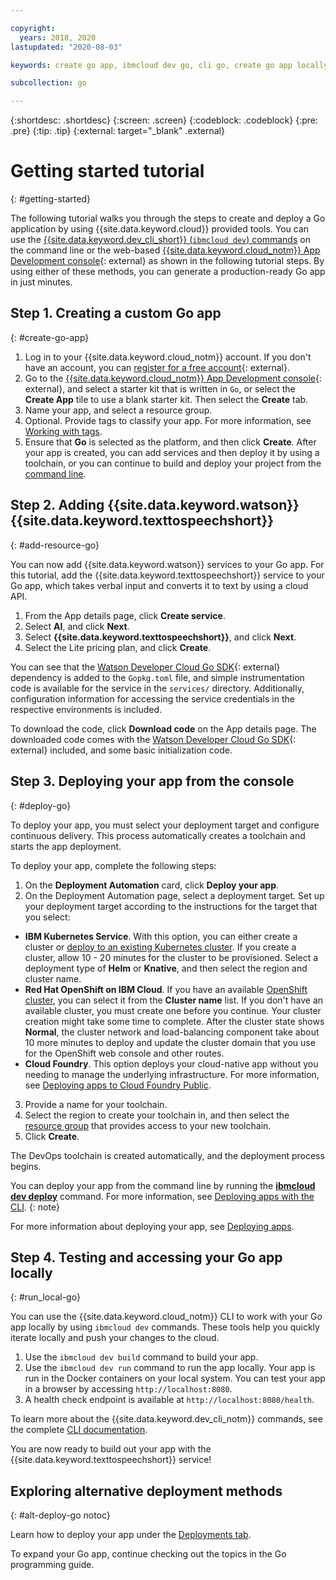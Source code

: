 ```yaml
---

copyright:
  years: 2018, 2020
lastupdated: "2020-08-03"

keywords: create go app, ibmcloud dev go, cli go, create go app locally, deploy go app, go starter kit

subcollection: go

---
```


{:shortdesc: .shortdesc}
{:screen: .screen}
{:codeblock: .codeblock}
{:pre: .pre}
{:tip: .tip}
{:external: target="_blank" .external}

# Getting started tutorial
{: #getting-started}

The following tutorial walks you through the steps to create and deploy a Go application by using {{site.data.keyword.cloud}} provided tools. You can use the [{{site.data.keyword.dev_cli_short}} (`ibmcloud dev`) commands](/docs/cli?topic=cli-getting-started) on the command line or the web-based [{{site.data.keyword.cloud_notm}} App Development console](https://{DomainName}/developer/appservice/dashboard){: external} as shown in the following tutorial steps. By using either of these methods, you can generate a production-ready Go app in just minutes.

## Step 1. Creating a custom Go app
{: #create-go-app}

1. Log in to your {{site.data.keyword.cloud_notm}} account. If you don't have an account, you can [register for a free account](https://{DomainName}/registration){: external}.
2. Go to the [{{site.data.keyword.cloud_notm}} App Development console](https://{DomainName}/developer/appservice/starter-kits){: external}, and select a starter kit that is written in `Go`, or select the **Create App** tile to use a blank starter kit. Then select the **Create** tab.
3. Name your app, and select a resource group.
4. Optional. Provide tags to classify your app. For more information, see [Working with tags](/docs/account?topic=account-tag).
5. Ensure that **Go** is selected as the platform, and then click **Create**. After your app is created, you can add services and then deploy it by using a toolchain, or you can continue to build and deploy your project from the [command line](/docs/cli?topic=cli-getting-started).

## Step 2. Adding {{site.data.keyword.watson}} {{site.data.keyword.texttospeechshort}}
{: #add-resource-go}

You can now add {{site.data.keyword.watson}} services to your Go app. For this tutorial, add the {{site.data.keyword.texttospeechshort}} service to your Go app, which takes verbal input and converts it to text by using a cloud API.

1. From the App details page, click **Create service**.
2. Select **AI**, and click **Next**.
3. Select **{{site.data.keyword.texttospeechshort}}**, and click **Next**.
4. Select the Lite pricing plan, and click **Create**.

You can see that the [Watson Developer Cloud Go SDK](https://github.com/watson-developer-cloud/go-sdk){: external} dependency is added to the `Gopkg.toml` file, and simple instrumentation code is available for the service in the `services/` directory. Additionally, configuration information for accessing the service credentials in the respective environments is included.

To download the code, click **Download code** on the App details page. The downloaded code comes with the [Watson Developer Cloud Go SDK](https://github.com/watson-developer-cloud/go-sdk){: external} included, and some basic initialization code.

## Step 3. Deploying your app from the console
{: #deploy-go}

To deploy your app, you must select your deployment target and configure continuous delivery. This process automatically creates a toolchain and starts the app deployment.

To deploy your app, complete the following steps:

1. On the **Deployment Automation** card, click **Deploy your app**.
2. On the Deployment Automation page, select a deployment target. Set up your deployment target according to the instructions for the target that you select:
  * **IBM Kubernetes Service**. With this option, you can either create a cluster or [deploy to an existing Kubernetes cluster](/docs/containers?topic=containers-app). If you create a cluster, allow 10 - 20 minutes for the cluster to be provisioned. Select a deployment type of **Helm** or **Knative**, and then select the region and cluster name.
  * **Red Hat OpenShift on IBM Cloud**. If you have an available [OpenShift cluster](/docs/openshift?topic=openshift-openshift_apps), you can select it from the **Cluster name** list. If you don't have an available cluster, you must create one before you continue. Your cluster creation might take some time to complete. After the cluster state shows **Normal**, the cluster network and load-balancing component take about 10 more minutes to deploy and update the cluster domain that you use for the OpenShift web console and other routes.
  * **Cloud Foundry**. This option deploys your cloud-native app without you needing to manage the underlying infrastructure. For more information, see [Deploying apps to Cloud Foundry Public](/docs/cloud-foundry-public?topic=cloud-foundry-public-deployingapps).
3. Provide a name for your toolchain.
4. Select the region to create your toolchain in, and then select the [resource group](/docs/ContinuousDelivery?topic=ContinuousDelivery-toolchains-iam-security) that provides access to your new toolchain.
5. Click **Create**.

The DevOps toolchain is created automatically, and the deployment process begins.

  You can deploy your app from the command line by running the [**ibmcloud dev deploy**](/docs/cli?topic=cli-idt-cli#deploy) command. For more information, see [Deploying apps with the CLI](/docs/apps?topic=apps-create-deploy-app-cli).
  {: note}

For more information about deploying your app, see [Deploying apps](/docs/apps?topic=apps-deploying-apps).

## Step 4. Testing and accessing your Go app locally
{: #run_local-go}

You can use the {{site.data.keyword.cloud_notm}} CLI to work with your Go app locally by using `ibmcloud dev` commands. These tools help you quickly iterate locally and push your changes to the cloud.

1. Use the `ibmcloud dev build` command to build your app.
2. Use the `ibmcloud dev run` command to run the app locally. Your app is run in the Docker containers on your local system. You can test your app in a browser by accessing `http://localhost:8080`.
3. A health check endpoint is available at `http://localhost:8080/health`.

To learn more about the {{site.data.keyword.dev_cli_notm}} commands, see the complete [CLI documentation](/docs/cli?topic=cli-getting-started).

You are now ready to build out your app with the {{site.data.keyword.texttospeechshort}} service!

## Exploring alternative deployment methods
{: #alt-deploy-go notoc}

Learn how to deploy your app under the [Deployments tab](/docs/go?topic=go-go-deploy-apps).

To expand your Go app, continue checking out the topics in the Go programming guide.
